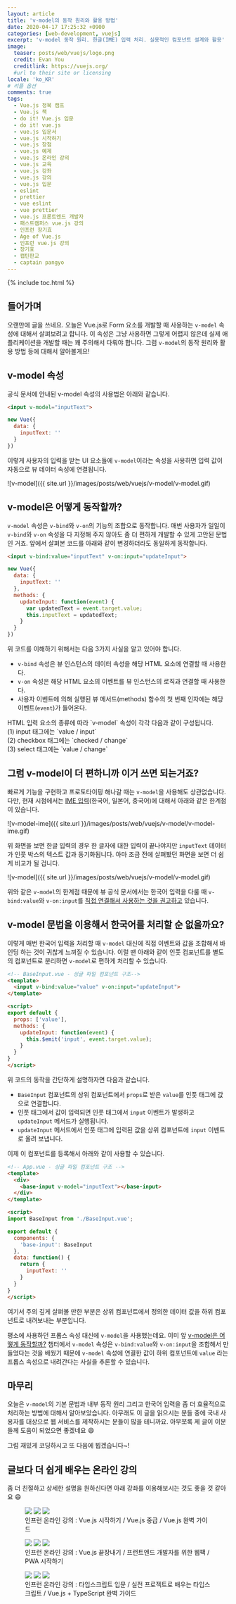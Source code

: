 ```yaml
---
layout: article
title: 'v-model의 동작 원리와 활용 방법'
date: 2020-04-17 17:25:32 +0900
categories: [web-development, vuejs]
excerpt: 'v-model 동작 원리. 한글(IME) 입력 처리. 실용적인 컴포넌트 설계와 활용'
image:
  teaser: posts/web/vuejs/logo.png
  credit: Evan You
  creditlink: https://vuejs.org/
  #url to their site or licensing
locale: 'ko_KR'
# 리플 옵션
comments: true
tags:
  - Vue.js 정복 캠프
  - Vue.js 책
  - do it! Vue.js 입문
  - do it! vue.js
  - vue.js 입문서
  - vue.js 시작하기
  - vue.js 장점
  - vue.js 예제
  - vue.js 온라인 강의
  - vue.js 교육
  - vue.js 강좌
  - vue.js 강의
  - vue.js 입문
  - eslint
  - prettier
  - vue eslint
  - vue prettier
  - vue.js 프론트엔드 개발자
  - 패스트캠퍼스 vue.js 강의
  - 인프런 장기효
  - Age of Vue.js
  - 인프런 vue.js 강의
  - 장기효
  - 캡틴판교
  - captain pangyo
---
```


{% include toc.html %}

## 들어가며

오랜만에 글을 쓰네요. 오늘은 Vue.js로 Form 요소를 개발할 때 사용하는 `v-model` 속성에 대해서 살펴보려고 합니다. 이 속성은 그냥 사용하면 그렇게 어렵지 않은데 실제 애플리케이션을 개발할 때는 꽤 주의해서 다뤄야 합니다. 그럼 `v-model`의 동작 원리와 활용 방법 등에 대해서 알아볼게요!

## v-model 속성

공식 문서에 안내된 v-model 속성의 사용법은 아래와 같습니다.

```html
<input v-model="inputText">
```

```js
new Vue({
  data: {
    inputText: ''
  }
})
```

이렇게 사용자의 입력을 받는 UI 요소들에 `v-model`이라는 속성을 사용하면 입력 값이 자동으로 뷰 데이터 속성에 연결됩니다.

![v-model]({{ site.url }}/images/posts/web/vuejs/v-model/v-model.gif)

## v-model은 어떻게 동작할까?

`v-model` 속성은 `v-bind`와 `v-on`의 기능의 조합으로 동작합니다. 매번 사용자가 일일이 `v-bind`와 `v-on` 속성을 다 지정해 주지 않아도 좀 더 편하게 개발할 수 있게 고안된 문법인 거죠. 앞에서 살펴본 코드를 아래와 같이 변경하더라도 동일하게 동작합니다.

```html
<input v-bind:value="inputText" v-on:input="updateInput">
```

```js
new Vue({
  data: {
    inputText: ''
  },
  methods: {
    updateInput: function(event) {
      var updatedText = event.target.value;
      this.inputText = updatedText;
    }
  }
})
```

위 코드를 이해하기 위해서는 다음 3가지 사실을 알고 있어야 합니다.

- `v-bind` 속성은 뷰 인스턴스의 데이터 속성을 해당 HTML 요소에 연결할 때 사용한다.
- `v-on` 속성은 해당 HTML 요소의 이벤트를 뷰 인스턴스의 로직과 연결할 때 사용한다.
- 사용자 이벤트에 의해 실행된 뷰 메서드(methods) 함수의 첫 번째 인자에는 해당 이벤트(`event`)가 들어온다.

<p class="notice">HTML 입력 요소의 종류에 따라 `v-model` 속성이 각각 다음과 같이 구성됩니다. <br>
(1) input 태그에는 `value / input` <br>
(2) checkbox 태그에는 `checked / change` <br>
(3) select 태그에는 `value / change`
</p>

## 그럼 v-model이 더 편하니까 이거 쓰면 되는거죠?

빠르게 기능을 구현하고 프로토타이핑 해나갈 때는 `v-model`을 사용해도 상관없습니다. 다만, 현재 시점에서는 [IME 입력](https://en.wikipedia.org/wiki/Input_method)(한국어, 일본어, 중국어)에 대해서 아래와 같은 한계점이 있습니다.

![v-model-ime]({{ site.url }}/images/posts/web/vuejs/v-model/v-model-ime.gif)

위 화면을 보면 한글 입력의 경우 한 글자에 대한 입력이 끝나야지만 `inputText` 데이터가 인풋 박스의 텍스트 값과 동기화됩니다. 아마 조금 전에 살펴봤던 화면을 보면 더 쉽게 비교가 될 겁니다.

![v-model]({{ site.url }}/images/posts/web/vuejs/v-model/v-model.gif)

위와 같은 `v-model`의 한계점 때문에 뷰 공식 문서에서는 한국어 입력을 다룰 때 `v-bind:value`와 `v-on:input`를 [직접 연결해서 사용하는 것을 권고하고](https://vuejs.org/v2/guide/forms.html#Basic-Usage) 있습니다.

## v-model 문법을 이용해서 한국어를 처리할 순 없을까요?

이렇게 매번 한국어 입력을 처리할 때 `v-model` 대신에 직접 이벤트와 값을 조합해서 바인딩 하는 것이 귀찮게 느껴질 수 있습니다. 이럴 땐 아래와 같이 인풋 컴포넌트를 별도의 컴포넌트로 분리하면 `v-model`로 편하게 처리할 수 있습니다.

```html
<!-- BaseInput.vue - 싱글 파일 컴포넌트 구조-->
<template>
  <input v-bind:value="value" v-on:input="updateInput">
</template>

<script>
export default {
  props: ['value'],
  methods: {
    updateInput: function(event) {
      this.$emit('input', event.target.value);
    }
  }
}
</script>
```

위 코드의 동작을 간단하게 설명하자면 다음과 같습니다.

- `BaseInput` 컴포넌트의 상위 컴포넌트에서 `props`로 받은 `value`를 인풋 태그에 값으로 연결합니다.
- 인풋 태그에서 값이 입력되면 인풋 태그에서 `input` 이벤트가 발생하고 `updateInput` 메서드가 실행됩니다.
- `updateInput` 메서드에서 인풋 태그에 입력된 값을 상위 컴포넌트에 `input` 이벤트로 올려 보냅니다.

이제 이 컴포넌트를 등록해서 아래와 같이 사용할 수 있습니다.

```html
<!-- App.vue - 싱글 파일 컴포넌트 구조 -->
<template>
  <div>
    <base-input v-model="inputText"></base-input>
  </div>
</template>

<script>
import BaseInput from './BaseInput.vue';

export default {
  components: {
    'base-input': BaseInput
  },
  data: function() {
    return {
      inputText: ''
    }
  }
}
</script>
```

여기서 주의 깊게 살펴볼 만한 부분은 상위 컴포넌트에서 정의한 데이터 값을 하위 컴포넌트로 내려보내는 부분입니다. 

평소에 사용하던 프롭스 속성 대신에 `v-model`을 사용했는데요. 이미 앞 [v-model은 어떻게 동작할까?](#v-model은-어떻게-동작할까) 챕터에서 `v-model` 속성은 `v-bind:value`와 `v-on:input`을 조합해서 만들었다는 것을 배웠기 때문에 `v-model` 속성에 연결한 값이 하위 컴포넌트에 `value` 라는 프롭스 속성으로 내려간다는 사실을 추론할 수 있습니다.

## 마무리

오늘은 `v-model`의 기본 문법과 내부 동작 원리 그리고 한국어 입력을 좀 더 효율적으로 처리하는 방법에 대해서 알아보았습니다. 아무래도 이 글을 읽으시는 분들 중에 국내 사용자를 대상으로 웹 서비스를 제작하시는 분들이 많을 테니까요. 아무쪼록 제 글이 이분들께 도움이 되었으면 좋겠네요 😄

그럼 재밌게 코딩하시고 또 다음에 뵙겠습니다~!



## 글보다 더 쉽게 배우는 온라인 강의

좀 더 친절하고 상세한 설명을 원하신다면 아래 강좌를 이용해보시는 것도 좋을 것 같아요 😄

<figure class="third">
	<a href="https://www.inflearn.com/course/Age-of-Vuejs?inst=72986832&utm_source=blog&utm_medium=githubio&utm_campaign=captianpangyo&utm_term=banner" target="_blank"><img src="{{ site.url }}/images/posts/web/inflearn/lv1.png"></a>
	<a href="https://www.inflearn.com/course/vue-pwa-vue-js-중급?inst=dd3b6c65&utm_source=blog&utm_medium=githubio&utm_campaign=captianpangyo&utm_term=banner" target="_blank"><img src="{{ site.url }}/images/posts/web/inflearn/lv2.png"></a>
	<a href="https://www.inflearn.com/course/vue-js?inst=c76b3a50&utm_source=blog&utm_medium=githubio&utm_campaign=captianpangyo&utm_term=banner" target="_blank"><img src="{{ site.url }}/images/posts/web/inflearn/lv3.png"></a>
	<figcaption>인프런 온라인 강의 : Vue.js 시작하기 / Vue.js 중급 / Vue.js 완벽 가이드</figcaption>
</figure>

<figure class="third">
	<a href="https://www.inflearn.com/course/vue-js-끝내기-캡틴판교?inst=2071ec73&utm_source=blog&utm_medium=githubio&utm_campaign=captianpangyo&utm_term=banner" target="_blank"><img src="{{ site.url }}/images/posts/web/inflearn/lv4.png"></a>
	<a href="https://www.inflearn.com/course/프런트엔드-웹팩?inst=747606f7&utm_source=blog&utm_medium=githubio&utm_campaign=captianpangyo&utm_term=banner" target="_blank"><img src="{{ site.url }}/images/posts/web/inflearn/webpack.png"></a>
	<a href="https://www.inflearn.com/course/pwa?utm_source=blog&utm_medium=githubio&utm_campaign=captianpangyo&utm_term=banner" target="_blank"><img src="{{ site.url }}/images/posts/web/inflearn/pwa.jpg"></a>
	<figcaption>인프런 온라인 강의 : Vue.js 끝장내기 / 프런트엔드 개발자를 위한 웹팩 / PWA 시작하기</figcaption>
</figure>

<figure class="third">
	<a href="https://www.inflearn.com/course/타입스크립트-입문?inst=f1ae9299&utm_source=blog&utm_medium=githubio&utm_campaign=captianpangyo&utm_term=banner" target="_blank"><img src="{{ site.url }}/images/posts/web/inflearn/ts1.png"></a>
  <a href="https://www.inflearn.com/course/타입스크립트-실전?inst=e5a8f85e&utm_source=blog&utm_medium=githubio&utm_campaign=captianpangyo&utm_term=banner" target="_blank"><img src="{{ site.url }}/images/posts/web/inflearn/ts2.png"></a>
  <a href="https://www.inflearn.com/course/vue-ts?inst=0ced8395&utm_source=blog&utm_medium=githubio&utm_campaign=captianpangyo&utm_term=banner" target="_blank"><img src="{{ site.url }}/images/posts/web/inflearn/vue-ts.png"></a>
	<figcaption>인프런 온라인 강의 : 타입스크립트 입문 / 실전 프로젝트로 배우는 타입스크립트 / Vue.js + TypeScript 완벽 가이드</figcaption>
</figure>
